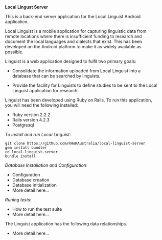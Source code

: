 **Local Lingust Server**

This is a back-end server application for the Local Linguist Android application.

Local Linguist is a mobile application for capturing linguistic data from remote locations where there is insufficient funding to research and document the local languages and dialects that exist. This has been developed on the Android platform to make it as widely available as possible.

Linguist is a web application designed to fulfil two primary goals:

* Consolidate the information uploaded from Local Linguist into a database that can be searched by linguists.

* Provide the facility for Linguists to define studies to be sent to the Local Linguist application for research.


Linguist has been developed using Ruby on Rails. To run this application, you will need the following installed:

* Ruby version 2.2.2
* Rails version 4.2.3
* Postgresql

*To install and run Local Linguist*:

    git clone https://github.com/RHoKAustralia/local-linguist-server
    gem install bundler
    cd local-linguist-server
    bundle install

*Database Installation and Configuration*:

* Configuration
* Database creation
* Database initialization
* More detail here...

*Runing tests*:

* How to run the test suite
* More detail here...


The Linguist application has the following data relationships.

* More detail here...